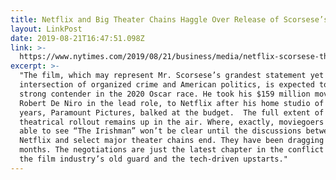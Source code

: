 ```yaml
---
title: Netflix and Big Theater Chains Haggle Over Release of Scorsese’s ‘Irishman’
layout: LinkPost
date: 2019-08-21T16:47:51.098Z
link: >-
  https://www.nytimes.com/2019/08/21/business/media/netflix-scorsese-the-irishman.html
excerpt: >-
  "The film, which may represent Mr. Scorsese’s grandest statement yet on the
  intersection of organized crime and American politics, is expected to be a
  strong contender in the 2020 Oscar race. He took his $159 million movie, with
  Robert De Niro in the lead role, to Netflix after his home studio of recent
  years, Paramount Pictures, balked at the budget.  The full extent of the
  theatrical rollout remains up in the air. Where, exactly, moviegoers will be
  able to see “The Irishman” won’t be clear until the discussions between
  Netflix and select major theater chains end. They have been dragging on for
  months. The negotiations are just the latest chapter in the conflict between
  the film industry’s old guard and the tech-driven upstarts."
---
```


